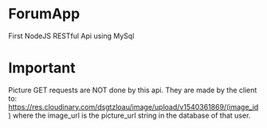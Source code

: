 # ForumApp
First NodeJS RESTful Api using MySql


# Important
Picture GET requests are NOT done by this api. They are made by the client to:
https://res.cloudinary.com/dsgtzloau/image/upload/v1540361869/(image_id) where the image_url is the 
picture_url string in the database of that user.